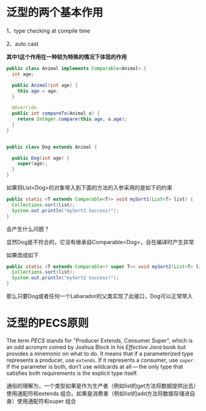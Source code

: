 # 泛型的两个基本作用

1、type checking at compile time

2、auto cast



**其中1这个作用在一种较为特殊的情况下体现的作用**

```java
public class Animal implements Comparable<Animal> {
  int age;

  public Animal(int age) {
    this.age = age;
  }

  @Override
  public int compareTo(Animal o) {
    return Integer.compare(this.age, o.age);
  }
}


public class Dog extends Animal {

  public Dog(int age) {
    super(age);
  }
}
```

如果将List\<Dog>的对象带入到下面的方法的入参采用的是如下的约束

```java
public static <T extends Comparable<T>> void mySort1(List<T> list) {
  Collections.sort(list);
  System.out.println("mySort1 Success!");
}
```

会产生什么问题？

显然Dog是不符合的，它没有继承自Comparable\<Dog>，会在编译时产生异常

如果改成如下

```java
public static <T extends Comparable<? super T>> void mySort2(List<T> list) {
  Collections.sort(list);
  System.out.println("mySort2 Success!");
}
```

那么只要Dog或者任何一个Labarador的父类实现了此接口，Dog可以正常带入



# 泛型的PECS原则

The term *PECS* stands for "Producer Extends, Consumer Super", which is an odd acronym coined by Joshua Block in his *Effective Java* book but provides a mnemonic on what to do. It means that if a parameterized type represents a producer, use `extends`. If it represents a consumer, use `super`. If the parameter is both, don’t use wildcards at all — the only type that satisfies both requirements is the explicit type itself.

通俗的理解为，一个类型如果是作为生产者（例如list的get方法将数据提供出去）使用通配符和extends 组合。如果是消费者（例如list的add方法将数据存储进自身）使用通配符和super 组合




